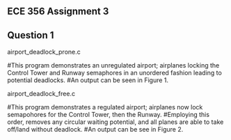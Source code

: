 ECE 356 Assignment 3
-----

Question 1
-----

airport_deadlock_prone.c

#This program demonstrates an unregulated airport; airplanes locking the Control Tower and Runway semaphores in an unordered fashion leading to potential deadlocks.
#An output can be seen in Figure 1.

airport_deadlock_free.c

#This program demonstrates a regulated airport; airplanes now lock semapohores for the Control Tower, then the Runway.
#Employing this order, removes any circular waiting potential, and all planes are able to take off/land without deadlock.
#An output can be see in Figure 2.
